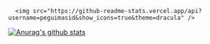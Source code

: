 
      <img src="https://github-readme-stats.vercel.app/api?username=peguimasid&show_icons=true&theme=dracula" />
[![Anurag's github stats](https://github-readme-stats.vercel.app/api?username=peguimasid&show_icons=true&theme=dracula)](https://github.com/anuraghazra/github-readme-stats)
